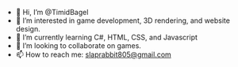 - 👋 Hi, I’m @TimidBagel
- 👀 I’m interested in game development, 3D rendering, and website design. 
- 🌱 I’m currently learning C#, HTML, CSS, and Javascript
- 💞️ I’m looking to collaborate on games.
- 📫 How to reach me: slaprabbit805@gmail.com

<!---
TimidBagel/TimidBagel is a ✨ special ✨ repository because its `README.md` (this file) appears on your GitHub profile.
You can click the Preview link to take a look at your changes.
--->
